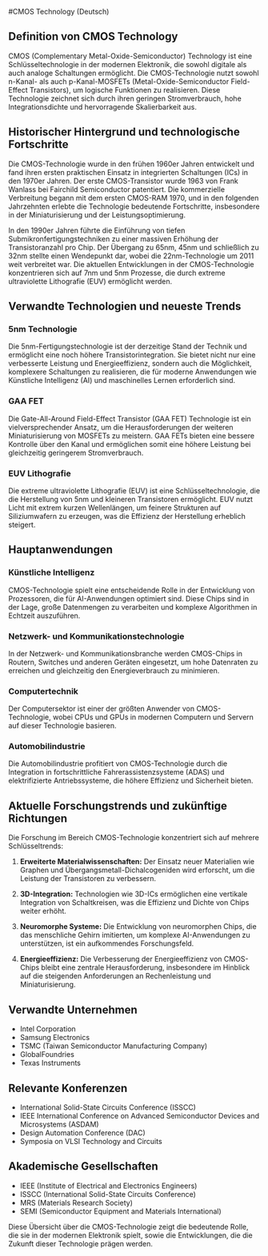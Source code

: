 #CMOS Technology (Deutsch)

## Definition von CMOS Technology

CMOS (Complementary Metal-Oxide-Semiconductor) Technology ist eine Schlüsseltechnologie in der modernen Elektronik, die sowohl digitale als auch analoge Schaltungen ermöglicht. Die CMOS-Technologie nutzt sowohl n-Kanal- als auch p-Kanal-MOSFETs (Metal-Oxide-Semiconductor Field-Effect Transistors), um logische Funktionen zu realisieren. Diese Technologie zeichnet sich durch ihren geringen Stromverbrauch, hohe Integrationsdichte und hervorragende Skalierbarkeit aus.

## Historischer Hintergrund und technologische Fortschritte

Die CMOS-Technologie wurde in den frühen 1960er Jahren entwickelt und fand ihren ersten praktischen Einsatz in integrierten Schaltungen (ICs) in den 1970er Jahren. Der erste CMOS-Transistor wurde 1963 von Frank Wanlass bei Fairchild Semiconductor patentiert. Die kommerzielle Verbreitung begann mit dem ersten CMOS-RAM 1970, und in den folgenden Jahrzehnten erlebte die Technologie bedeutende Fortschritte, insbesondere in der Miniaturisierung und der Leistungsoptimierung.

In den 1990er Jahren führte die Einführung von tiefen Submikronfertigungstechniken zu einer massiven Erhöhung der Transistoranzahl pro Chip. Der Übergang zu 65nm, 45nm und schließlich zu 32nm stellte einen Wendepunkt dar, wobei die 22nm-Technologie um 2011 weit verbreitet war. Die aktuellen Entwicklungen in der CMOS-Technologie konzentrieren sich auf 7nm und 5nm Prozesse, die durch extreme ultraviolette Lithografie (EUV) ermöglicht werden.

## Verwandte Technologien und neueste Trends

### 5nm Technologie

Die 5nm-Fertigungstechnologie ist der derzeitige Stand der Technik und ermöglicht eine noch höhere Transistorintegration. Sie bietet nicht nur eine verbesserte Leistung und Energieeffizienz, sondern auch die Möglichkeit, komplexere Schaltungen zu realisieren, die für moderne Anwendungen wie Künstliche Intelligenz (AI) und maschinelles Lernen erforderlich sind.

### GAA FET

Die Gate-All-Around Field-Effect Transistor (GAA FET) Technologie ist ein vielversprechender Ansatz, um die Herausforderungen der weiteren Miniaturisierung von MOSFETs zu meistern. GAA FETs bieten eine bessere Kontrolle über den Kanal und ermöglichen somit eine höhere Leistung bei gleichzeitig geringerem Stromverbrauch.

### EUV Lithografie

Die extreme ultraviolette Lithografie (EUV) ist eine Schlüsseltechnologie, die die Herstellung von 5nm und kleineren Transistoren ermöglicht. EUV nutzt Licht mit extrem kurzen Wellenlängen, um feinere Strukturen auf Siliziumwafern zu erzeugen, was die Effizienz der Herstellung erheblich steigert.

## Hauptanwendungen

### Künstliche Intelligenz

CMOS-Technologie spielt eine entscheidende Rolle in der Entwicklung von Prozessoren, die für AI-Anwendungen optimiert sind. Diese Chips sind in der Lage, große Datenmengen zu verarbeiten und komplexe Algorithmen in Echtzeit auszuführen.

### Netzwerk- und Kommunikationstechnologie

In der Netzwerk- und Kommunikationsbranche werden CMOS-Chips in Routern, Switches und anderen Geräten eingesetzt, um hohe Datenraten zu erreichen und gleichzeitig den Energieverbrauch zu minimieren.

### Computertechnik

Der Computersektor ist einer der größten Anwender von CMOS-Technologie, wobei CPUs und GPUs in modernen Computern und Servern auf dieser Technologie basieren.

### Automobilindustrie

Die Automobilindustrie profitiert von CMOS-Technologie durch die Integration in fortschrittliche Fahrerassistenzsysteme (ADAS) und elektrifizierte Antriebssysteme, die höhere Effizienz und Sicherheit bieten.

## Aktuelle Forschungstrends und zukünftige Richtungen

Die Forschung im Bereich CMOS-Technologie konzentriert sich auf mehrere Schlüsseltrends:

1. **Erweiterte Materialwissenschaften:** Der Einsatz neuer Materialien wie Graphen und Übergangsmetall-Dichalcogeniden wird erforscht, um die Leistung der Transistoren zu verbessern.
  
2. **3D-Integration:** Technologien wie 3D-ICs ermöglichen eine vertikale Integration von Schaltkreisen, was die Effizienz und Dichte von Chips weiter erhöht.

3. **Neuromorphe Systeme:** Die Entwicklung von neuromorphen Chips, die das menschliche Gehirn imitierten, um komplexe AI-Anwendungen zu unterstützen, ist ein aufkommendes Forschungsfeld.

4. **Energieeffizienz:** Die Verbesserung der Energieeffizienz von CMOS-Chips bleibt eine zentrale Herausforderung, insbesondere im Hinblick auf die steigenden Anforderungen an Rechenleistung und Miniaturisierung.

## Verwandte Unternehmen

- Intel Corporation
- Samsung Electronics
- TSMC (Taiwan Semiconductor Manufacturing Company)
- GlobalFoundries
- Texas Instruments

## Relevante Konferenzen

- International Solid-State Circuits Conference (ISSCC)
- IEEE International Conference on Advanced Semiconductor Devices and Microsystems (ASDAM)
- Design Automation Conference (DAC)
- Symposia on VLSI Technology and Circuits

## Akademische Gesellschaften

- IEEE (Institute of Electrical and Electronics Engineers)
- ISSCC (International Solid-State Circuits Conference)
- MRS (Materials Research Society)
- SEMI (Semiconductor Equipment and Materials International)

Diese Übersicht über die CMOS-Technologie zeigt die bedeutende Rolle, die sie in der modernen Elektronik spielt, sowie die Entwicklungen, die die Zukunft dieser Technologie prägen werden.